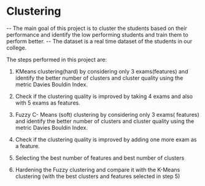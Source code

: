# Clustering

-- The main goal of this project is to cluster the students based on their performance and identify the low performing students and train them to perform better.
-- The dataset is a real time dataset of the students in our college.

The steps performed in this project are:
 
1.	KMeans clustering(hard) by considering only 3 exams(features) and identify the better number of clusters  and cluster quality using the metric Davies Bouldin Index.

2.	Check if the clustering quality is improved by taking 4 exams and also with 5 exams as features.

3.	Fuzzy C- Means (soft) clustering by considering only 3 exams( features) and identify the better number of clusters  and cluster quality using the metric Davies Bouldin Index.

4.	Check if the clustering quality is improved by adding one more exam as a feature.

5.	Selecting the best number of features and best number of clusters

6.	Hardening the Fuzzy clustering and compare it with the K-Means clustering (with the best clusters and features selected in step 5)
